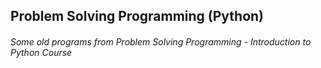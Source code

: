 ## Problem Solving Programming (Python)
###### Some old programs from Problem Solving Programming - Introduction to Python Course

